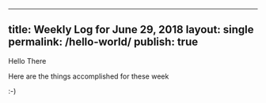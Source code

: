 ---
title: Weekly Log for June 29, 2018
layout: single
permalink: /hello-world/
publish: true
  ---

Hello There

Here are the things accomplished for these week

:-)